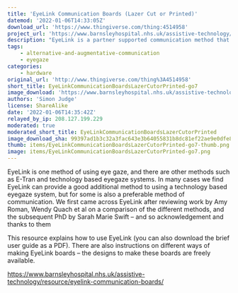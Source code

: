 ```yaml
---
title: 'EyeLink Communication Boards (Lazer Cut or Printed)'
datemod: '2022-01-06T14:33:05Z'
download_url: 'https://www.thingiverse.com/thing:4514958'
project_url: 'https://www.barnsleyhospital.nhs.uk/assistive-technology/resource/eyelink-communication-boards/'
description: "EyeLink is a partner supported communication method that allows an individual to communicate just through eye gaze.  EyeLink is a simple and effective method of eye gaze communication which requires just an acetate or acrylic/Perspex sheet which is printed or engraved. EyeLink can be used with letters or symbols for communication.\n\nAn EyeLink consists of a transparent frame with letters or symbols on, positioned between the person with communication difficulties and their conversation partner. Messages are generated by eye pointing to the relevant location on the frame and  are recorded by the conversation partner."
tags:
    - alternative-and-augmentative-communication
    - eyegaze
categories:
    - hardware
original_url: 'http://www.thingiverse.com/thing%3A4514958'
short_title: EyeLinkCommunicationBoardsLazerCutorPrinted-go7
image_download: 'https://www.barnsleyhospital.nhs.uk/assistive-technology/files/2020/06/AEIOU-eyelink-300x223.png'
authors: 'Simon Judge'
license: ShareAlike
date: '2022-01-06T14:35:42Z'
relayed_by_ip: 208.127.199.229
moderated: true
moderated_short_title: EyeLinkCommunicationBoardsLazerCutorPrinted
image_download_sha: 99397ad1b3c32a3fac643e3b64055831b8dc81ef22ae9e0dfe868321a8a1be9d
thumb: items/EyeLinkCommunicationBoardsLazerCutorPrinted-go7-thumb.png
image: items/EyeLinkCommunicationBoardsLazerCutorPrinted-go7.png
---
```

EyeLink is one method of using eye gaze, and there are other methods such as E-Tran and technology based eyegaze systems. In many cases we find EyeLink can provide a good additional method to using a technology based eyegaze system, but for some is also a preferable method of communication.  We first came across EyeLink after reviewing work by Amy Roman, Wendy Quach et al on a comparison of the different methods, and the subsequent PhD by Sarah Marie Swift – and so acknowledgement and thanks to them

This resource explains how to use EyeLink (you can also download the brief user guide as a PDF).  There are also instructions on different ways of making EyeLink boards – the designs to make these boards are freely available.

https://www.barnsleyhospital.nhs.uk/assistive-technology/resource/eyelink-communication-boards/